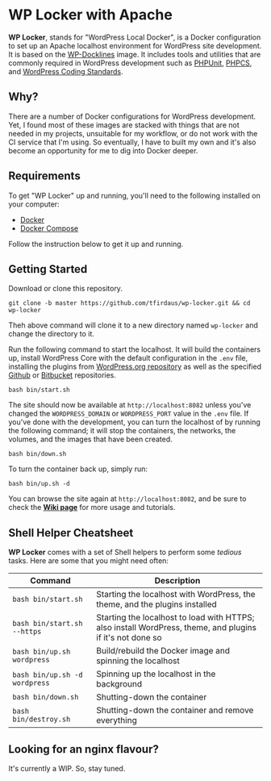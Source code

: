 # WP Locker with Apache

**WP Locker**, stands for "WordPress Local Docker", is a Docker configuration to set up an Apache localhost environment for WordPress site development. It is based on the [WP-Docklines](https://github.com/tfirdaus/wp-docklines) image. It includes tools and utilities that are commonly required in WordPress development such as [PHPUnit](https://phpunit.de/), [PHPCS](https://github.com/squizlabs/PHP_CodeSniffer), and [WordPress Coding Standards](https://github.com/WordPress-Coding-Standards/WordPress-Coding-Standards).

## Why?

There are a number of Docker configurations for WordPress development. Yet, I found most of these images are stacked with things that are not needed in my projects, unsuitable for my workflow, or do not work with the CI service that I'm using. So eventually, I have to built my own and it's also become an opportunity for me to dig into Docker deeper.

## Requirements

To get "WP Locker" up and running, you'll need to the following installed on your computer:

- [Docker](https://www.docker.com/)
- [Docker Compose](https://docs.docker.com/compose/)

Follow the instruction below to get it up and running.

## Getting Started

Download or clone this repository.

```shell
git clone -b master https://github.com/tfirdaus/wp-locker.git && cd wp-locker
```

Theh above command will clone it to a new directory named `wp-locker` and change the directory to it.

Run the following command to start the localhost. It will build the containers up, install WordPress Core with the default configuration in the `.env` file, installing the plugins from [WordPress.org repository](https://wordpress.org/plugins/) as well as the specified [Github](https://github.com/) or [Bitbucket](https://bitbucket.org/) repositories.

```shell
bash bin/start.sh
```

The site should now be available at `http://localhost:8082` unless you've changed the `WORDPRESS_DOMAIN` or `WORDPRESS_PORT` value in the `.env` file. If you've done with the development, you can turn the localhost of by running the following command; it will stop the containers, the networks, the volumes, and the images that have been created.

```shell
bash bin/down.sh
```

To turn the container back up, simply run:

```shell
bash bin/up.sh -d
```

You can browse the site again at `http://localhost:8082`, and be sure to check the **[Wiki page](https://github.com/tfirdaus/wp-locker/wiki)** for more usage and tutorials.

## Shell Helper Cheatsheet

**WP Locker** comes with a set of Shell helpers to perform some _tedious_ tasks. Here are some that you might need often:

| Command | Description |
| --- | --- |
| `bash bin/start.sh` | Starting the localhost with WordPress, the theme, and the plugins installed |
| `bash bin/start.sh --https` | Starting the localhost to load with HTTPS; also install WordPress, theme, and plugins if it's not done so |
| `bash bin/up.sh wordpress` | Build/rebuild the Docker image and spinning the localhost |
| `bash bin/up.sh -d wordpress` | Spinning up the localhost in the background |
| `bash bin/down.sh` | Shutting-down the container |
| `bash bin/destroy.sh` | Shutting-down the container and remove everything |

## Looking for an nginx flavour?

It's currently a WIP. So, stay tuned.
